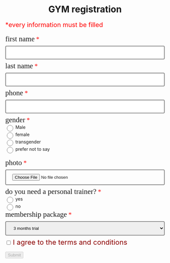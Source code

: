<!DOCTYPE html>
<html lang="en">
<head>
    <meta charset="UTF-8">
    <meta name="viewport" content="width=device-width, initial-scale=1.0">
    <title>registration form </title>
</head>
<body>
    <style>
        body{
            background-image: url(back3.jpg);
            background-repeat: no-repeat;
            background-attachment: fixed;
            background-size:100% 100%;
            backface-visibility:hidden;
        }
        .required{
            font-size: 23px;
            font-family: Times New Roman;
        }
        .required::after{
                   content: " *";
                   color: red;
                   font-size: 20px;
        }
        input[type=text] {
            width: 100%;
            padding: 12px 20px;
            margin: 8px 0;
            box-sizing: border-box;
            border: 2px solid gray;
            border-radius: 4px;
        }
        input[type=text] {
  width: 100%;
  padding: 12px 20px;
  margin: 8px 0;
  box-sizing: border-box;
  border: 2px solid gray;
  border-radius: 4px;
}
input[type=file] {
  width: 100%;
  padding: 12px 20px;
  margin: 8px 0;
  box-sizing: border-box;
  border: 2px solid gray;
  border-radius: 4px;
}
input[type=tel] {
  width: 100%;
  padding: 12px 20px;
  margin: 8px 0;
  box-sizing: border-box;
  border: 2px solid gray;
  border-radius: 4px;
}
#button{
    background-color:blue;
  border: none;
  color: white;
  padding: 16px 32px;
  text-align: center;
  text-decoration: none;
  display: inline-block;
  font-size: 16px;
  margin: 4px 2px;
  transition-duration: 0.4s;
  cursor: pointer;
}
#button:hover{
    background-color: white; 
  color: black; 
  border: 2px solid gray;
}
a:link {
  color:darkred;
  background-color: transparent;
  text-decoration: none;
  font-size: 22px;
}

a:visited {
  color: pink;
  background-color: transparent;
  text-decoration: none;
  font-size: 25px
}
    </style>
    <h1 style="text-align: center;"> GYM registration</h1>
    <p style="color: red; font-size: 20px;"> *every information must be filled </p>
    <form>
        <label for="fname" class="required"> first name</label><br>
        <input type="text" id="fname" name="fname"><br>
        <label for="lname" class="required"> last name</label><br>
        <input type="text" id="lname" name="fname"><br>
        <label for="contact" class="required"> phone</label><br>
        <input type="tel" id="number"><br>
        <label for="gender" class="required"> gender</label><br>
        <input type="radio" id="male" name="gender" value="male" style="height:20px; width:20px; vertical-align:middle;" >
        <label for="gender">Male</label><br>
        <input type="radio" id="female" name="gender" value="female" style="height:20px; width:20px; vertical-align: middle;" >
        <label for="gender">female</label><br>
        <input type="radio" id="transgender" name="gender" value="transgender" style="height:20px; width:20px; vertical-align:middle;" >
        <label for="gender">transgender</label><br>
        <input type="radio" id="prefer-not" name="gender" value="prefer-not" style="height:20px; width:20px; vertical-align: middle;" >
        <label for="gender">prefer not to say</label> <br><br>
        <label for="photo" class="required">photo</label><br>
        <input type="file" accept="image/*" id="photo" name="photo"><br>
        <label for="requir" class="required"> do you need a personal trainer?</label><br>
        <input type="radio" id="yes" name="requir" style="height:20px; width:20px; vertical-align: middle;" >
        <label for="requir">yes</label><br>
        <input type="radio" id="no" name="requir" style="height:20px; width:20px; vertical-align: middle;" >
        <label for="requir">no</label><br>
        <label for="membership" class="required"> membership package</label>
        <select id="member" name="membership" style="width: 100%; padding: 12px 20px;margin: 8px 0; border:2px solid gray;margin: 8px 0;box-sizing: border-box;border-radius: 4px;"><br>
            <option value="3-months">3 months trial</option>
            <option value="1-year"> 1 year</option>
            <option value="2">2 Years</option>
        </select><br> 
                <label>
      <input type="checkbox" id="myCheckbox" />
        <a href="terms.html">  I agree to the terms and conditions </a>
    </label>
    <br /><br />
    <button type="submit" id="submitBtn" disabled>Submit</button>
    </div>        
    </form>
    <script>
    const checkbox = document.getElementById('myCheckbox');
    const submitBtn = document.getElementById('submitBtn');

    checkbox.addEventListener('change', () => {
      submitBtn.disabled = !checkbox.checked;
    });
    </script>
</body>
</html>
